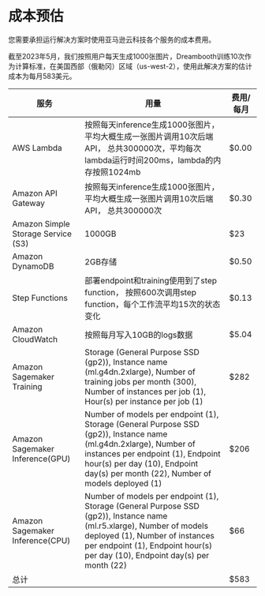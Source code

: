 # 成本预估
您需要承担运行解决方案时使用亚马逊云科技各个服务的成本费用。


截至2023年5月，我们按照用户每天生成1000张图片，Dreambooth训练10次作为计算标准，在美国西部（俄勒冈）区域（us-west-2），使用此解决方案的估计成本为每月583美元。

|  服务  | 用量 | 费用/每月 | 
|  ----  | ----  | ----  |  
| AWS Lambda | 按照每天inference生成1000张图片，平均大概生成一张图片调用10次后端API， 总共300000次，平均每次lambda运行时间200ms，lambda的内存按照1024mb | $0.00 |
| Amazon API Gateway | 按照每天inference生成1000张图片，平均大概生成一张图片调用10次后端API， 总共300000次                            | $0.30         |
| Amazon Simple Storage Service (S3) |  1000GB | $23 |
| Amazon DynamoDB | 2GB存储 | $0.50 |
| Step Functions     |  部署endpoint和training使用到了step function， 按照600次调用step function，每个工作流平均15次的状态变化               | $0.13         |
| Amazon CloudWatch | 按照每月写入10GB的logs数据| $5.04 |
| Amazon Sagemaker Training |Storage (General Purpose SSD (gp2)), Instance name (ml.g4dn.2xlarge), Number of training jobs per month (300), Number of instances per job (1), Hour(s) per instance per job (1) | $282 |
| Amazon Sagemaker Inference(GPU) | Number of models per endpoint (1), Storage (General Purpose SSD (gp2)), Instance name (ml.g4dn.2xlarge), Number of instances per endpoint (1), Endpoint hour(s) per day (10), Endpoint day(s) per month (22), Number of models deployed (1) | $206 |
| Amazon Sagemaker Inference(CPU) | Number of models per endpoint (1), Storage (General Purpose SSD (gp2)), Instance name (ml.r5.xlarge), Number of models deployed (1), Number of instances per endpoint (1), Endpoint hour(s) per day (10), Endpoint day(s) per month (22) | $66 |
| 总计 |  | $583 |